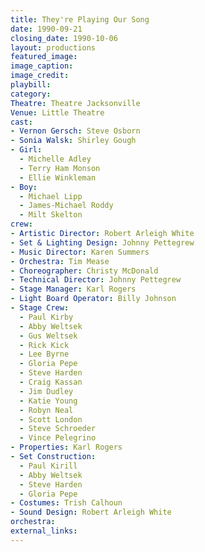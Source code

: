```yaml
---
title: They're Playing Our Song
date: 1990-09-21
closing_date: 1990-10-06
layout: productions
featured_image:
image_caption:
image_credit:
playbill:
category:
Theatre: Theatre Jacksonville
Venue: Little Theatre
cast:
- Vernon Gersch: Steve Osborn
- Sonia Walsk: Shirley Gough
- Girl:
  - Michelle Adley
  - Terry Ham Monson
  - Ellie Winkleman
- Boy:
  - Michael Lipp
  - James-Michael Roddy
  - Milt Skelton
crew:
- Artistic Director: Robert Arleigh White
- Set & Lighting Design: Johnny Pettegrew
- Music Director: Karen Summers
- Orchestra: Tim Mease
- Choreographer: Christy McDonald
- Technical Director: Johnny Pettegrew
- Stage Manager: Karl Rogers
- Light Board Operator: Billy Johnson
- Stage Crew:
  - Paul Kirby
  - Abby Weltsek
  - Gus Weltsek
  - Rick Kick
  - Lee Byrne
  - Gloria Pepe
  - Steve Harden
  - Craig Kassan
  - Jim Dudley
  - Katie Young
  - Robyn Neal
  - Scott London
  - Steve Schroeder
  - Vince Pelegrino
- Properties: Karl Rogers
- Set Construction:
  - Paul Kirill
  - Abby Weltsek
  - Steve Harden
  - Gloria Pepe
- Costumes: Trish Calhoun
- Sound Design: Robert Arleigh White
orchestra:
external_links:
---
```


